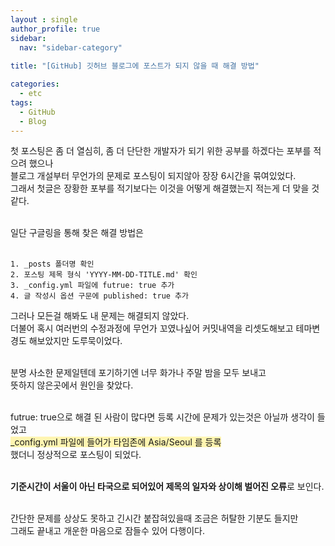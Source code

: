 ```yaml
---
layout : single
author_profile: true
sidebar: 
  nav: "sidebar-category"
  
title: "[GitHub] 깃허브 블로그에 포스트가 되지 않을 때 해결 방법"

categories:
  - etc
tags:
  - GitHub
  - Blog
---
```


첫 포스팅은 좀 더 열심히, 좀 더 단단한 개발자가 되기 위한 공부를 하겠다는 포부를 적으려 했으나<br/> 
블로그 개설부터 무언가의 문제로 포스팅이 되지않아 장장 6시간을 묶여있었다.<br/> 
그래서 첫글은 장황한 포부를 적기보다는 이것을 어떻게 해결했는지 적는게 더 맞을 것 같다. <br/> <br/> 

일단 구글링을 통해 찾은 해결 방법은<br/> <br/> 

```
1. _posts 폴더명 확인
2. 포스팅 제목 형식 'YYYY-MM-DD-TITLE.md' 확인
3. _config.yml 파일에 futrue: true 추가
4. 글 작성시 옵션 구문에 published: true 추가
```

그러나 모든걸 해봐도 내 문제는 해결되지 않았다.<br/> 
더불어 혹시 여러번의 수정과정에 무언가 꼬였나싶어 커밋내역을 리셋도해보고 테마변경도 해보았지만 도루묵이었다.<br/> <br/> 

분명 사소한 문제일텐데 포기하기엔 너무 화가나 주말 밤을 모두 보내고<br/> 
뜻하지 않은곳에서 원인을 찾았다.<br/> <br/> 

futrue: true으로 해결 된 사람이 많다면 등록 시간에 문제가 있는것은 아닐까 생각이 들었고<br/> 
<span style='background-color: #fff5b1'>_config.yml 파일에 들어가 타임존에 Asia/Seoul 를 등록</span><br/> 
했더니 정상적으로 포스팅이 되었다.<br/> <br/> 

**기준시간이 서울이 아닌 타국으로 되어있어 제목의 일자와 상이해 벌어진 오류**로 보인다.   <br/> <br/> 

간단한 문제를 상상도 못하고 긴시간 붙잡혀있을때 조금은 허탈한 기분도 들지만<br/> 
그래도 끝내고 개운한 마음으로 잠들수 있어 다행이다.
